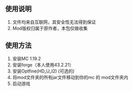## 使用说明

1. 文件均来自互联网，其安全性无法得到保证
2. Mod版权归属于原作者，本包仅做收集

## 使用方法

1. 安装MC 1.19.2
2. 安装forge（本人使用43.2.21）
3. 安装Optfine(HD_U_I2) (可选的)
4. 将mod文件夹的所有jar文件移动到你的mc 的 mod文件夹内
5. 启动游戏